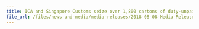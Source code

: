 ```yaml
---
title: ICA and Singapore Customs seize over 1,800 cartons of duty-unpaid cigarettes
file_url: /files/news-and-media/media-releases/2018-08-08-Media-Release.pdf
---
```

